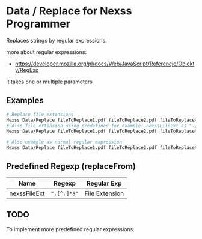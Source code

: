 # Data / Replace for Nexss Programmer

Replaces strings by regular expressions.

more about regular expressions:

- <https://developer.mozilla.org/pl/docs/Web/JavaScript/Referencje/Obiekty/RegExp>

it takes one or multiple parameters

## Examples

```sh
# Replace file extensions
Nexss Data/Replace fileToReplace1.pdf fileToReplace2.pdf fileToReplaceX.pdf --_replaceFrom=".pdf" --_replaceTo=".txt"
# Also file extension using predefined for example: nexssFileExt as ".[^.]*$"
Nexss Data/Replace fileToReplace1.pdf fileToReplace2.pdf fileToReplaceX.pdf --_replaceFrom=nexssFileExt --_replaceTo=".txt"

# Also example as normal regular expression
Nexss Data/Replace fileToReplace1.pdf fileToReplace2.pdf fileToReplaceX.pdf --_replaceFrom=".[^.]*$" --_replaceTo=".txt"

```

## Predefined Regexp (replaceFrom)

| Name         | Regexp      | Regular Exp    |
| ------------ | ----------- | -------------- |
| nexssFileExt | `".[^.]*$"` | File Extension |

## TODO

To implement more predefined regular expressions.
